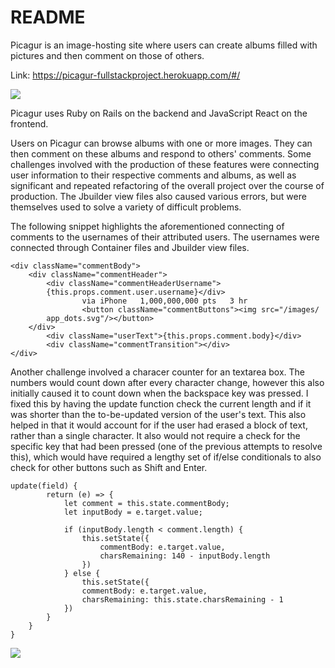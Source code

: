 # README

Picagur is an image-hosting site where users can create albums filled with pictures and then comment on those of others.

Link: https://picagur-fullstackproject.herokuapp.com/#/

<img src="https://github.com/ropfa0604/Full-stack-project/blob/master/FullStack/public/images/mainPage.png"/>

Picagur uses Ruby on Rails on the backend and JavaScript React on the frontend.

Users on Picagur can browse albums with one or more images. They can then comment on these albums and respond to others' comments. 
Some challenges involved with the production of these features were connecting user information to their respective comments and albums, as well as significant and repeated refactoring of the overall project over the course of production. The Jbuilder view files also caused various errors, but were themselves used to solve a variety of difficult problems.

The following snippet highlights the aforementioned connecting of comments to the usernames of their attributed users. The usernames were connected through Container files and Jbuilder view files.
```
<div className="commentBody">
	<div className="commentHeader">
		<div className="commentHeaderUsername">
		{this.props.comment.user.username}</div>
                via iPhone   1,000,000,000 pts   3 hr
                <button className="commentButtons"><img src="/images/
		app_dots.svg"/></button>
	</div>
        <div className="userText">{this.props.comment.body}</div>
        <div className="commentTransition"></div>
</div>
```
Another challenge involved a characer counter for an textarea box. The numbers would count down after every character change, however this also initially caused it to count down when the backspace key was pressed. I fixed this by having the update function check the current length and if it was shorter than the to-be-updated version of the user's text. This also helped in that it would account for if the user had erased a block of text, rather than a single character. It also would not require a check for the specific key that had been pressed (one of the previous attempts to resolve this), which would have required a lengthy set of if/else conditionals to also check for other buttons such as Shift and Enter.
```
update(field) {
        return (e) => {
            let comment = this.state.commentBody;
            let inputBody = e.target.value;

            if (inputBody.length < comment.length) {
                this.setState({
                    commentBody: e.target.value,
                    charsRemaining: 140 - inputBody.length
                })
            } else {
                this.setState({
                commentBody: e.target.value,
                charsRemaining: this.state.charsRemaining - 1
            })
        }
    }
}
```
<img src="https://github.com/ropfa0604/Full-stack-project/blob/master/FullStack/public/images/albumPage.png"/>
